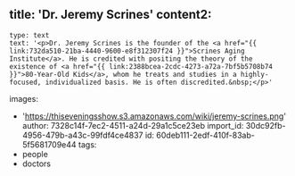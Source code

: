 title: 'Dr. Jeremy Scrines'
content2:
  -
    type: text
    text: '<p>Dr. Jeremy Scrines is the founder of the <a href="{{ link:732da510-21ba-4440-9600-e8f312307f24 }}">Scrines Aging Institute</a>. He is credited with positing the theory of the existence of <a href="{{ link:2388bcea-2cdc-4273-a72a-7bf5b5708b74 }}">80-Year-Old Kids</a>, whom he treats and studies in a highly-focused, individualized basis. He is often discredited.&nbsp;</p>'
images:
  - 'https://thiseveningsshow.s3.amazonaws.com/wiki/jeremy-scrines.png'
author: 7328c14f-7ec2-4511-a24d-29a1c5ce23eb
import_id: 30dc92fb-4956-479b-a43c-99fdf4ce4837
id: 60deb111-2edf-410f-83ab-5f5681709e44
tags:
  - people
  - doctors
